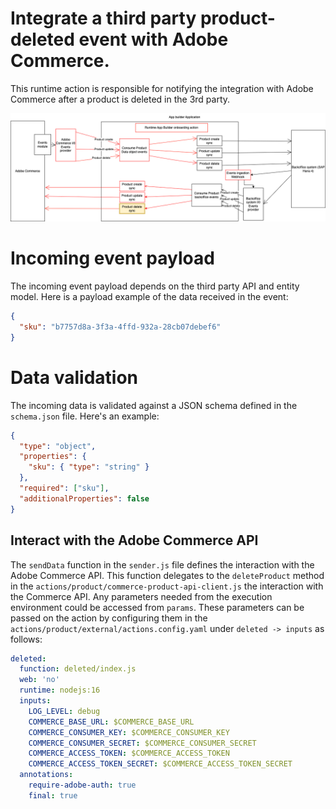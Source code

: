 # Integrate a third party product-deleted event with Adobe Commerce.
This runtime action is responsible for notifying the integration with Adobe Commerce after a product is deleted in the 3rd party.

![Alt text](ExternalProductDeleteSync.png "Title")

# Incoming event payload
The incoming event payload depends on the third party API and entity model.
Here is a payload example of the data received in the event:
```json
{
  "sku": "b7757d8a-3f3a-4ffd-932a-28cb07debef6"
}
```

# Data validation
The incoming data is validated against a JSON schema defined in the `schema.json` file.
Here's an example:
```json
{
  "type": "object",
  "properties": {
    "sku": { "type": "string" }
  },
  "required": ["sku"],
  "additionalProperties": false
}
```

## Interact with the Adobe Commerce API
The `sendData` function in the `sender.js` file defines the interaction with the Adobe Commerce API.
This function delegates to the `deleteProduct` method in the `actions/product/commerce-product-api-client.js` the interaction with the Commerce API.
Any parameters needed from the execution environment could be accessed from `params`.
These parameters can be passed on the action by configuring them in the  `actions/product/external/actions.config.yaml` under `deleted -> inputs` as follows:
```yaml
deleted:
  function: deleted/index.js
  web: 'no'
  runtime: nodejs:16
  inputs:
    LOG_LEVEL: debug
    COMMERCE_BASE_URL: $COMMERCE_BASE_URL
    COMMERCE_CONSUMER_KEY: $COMMERCE_CONSUMER_KEY
    COMMERCE_CONSUMER_SECRET: $COMMERCE_CONSUMER_SECRET
    COMMERCE_ACCESS_TOKEN: $COMMERCE_ACCESS_TOKEN
    COMMERCE_ACCESS_TOKEN_SECRET: $COMMERCE_ACCESS_TOKEN_SECRET
  annotations:
    require-adobe-auth: true
    final: true
```
